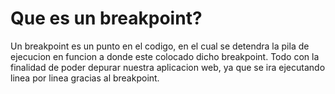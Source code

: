 # Que es un breakpoint?

Un breakpoint es un punto en el codigo, en el cual se detendra la pila de ejecucion en funcion a donde este colocado dicho breakpoint. Todo con la finalidad de poder depurar nuestra aplicacion web, ya que se ira ejecutando linea por linea gracias al breakpoint.
